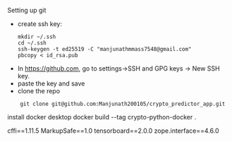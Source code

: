 Setting up git

* create ssh key:
    ```
    mkdir ~/.ssh
    cd ~/.ssh
    ssh-keygen -t ed25519 -C "manjunathmmass7548@gmail.com"
    pbcopy < id_rsa.pub
    ```
* In https://github.com, go to settings->SSH and GPG keys -> New SSH key.
* paste the key and save
* clone the repo
```
    git clone git@github.com:Manjunath200105/crypto_predictor_app.git
```

install docker desktop
docker build --tag crypto-python-docker .




cffi==1.11.5
MarkupSafe==1.0
tensorboard==2.0.0
zope.interface==4.6.0